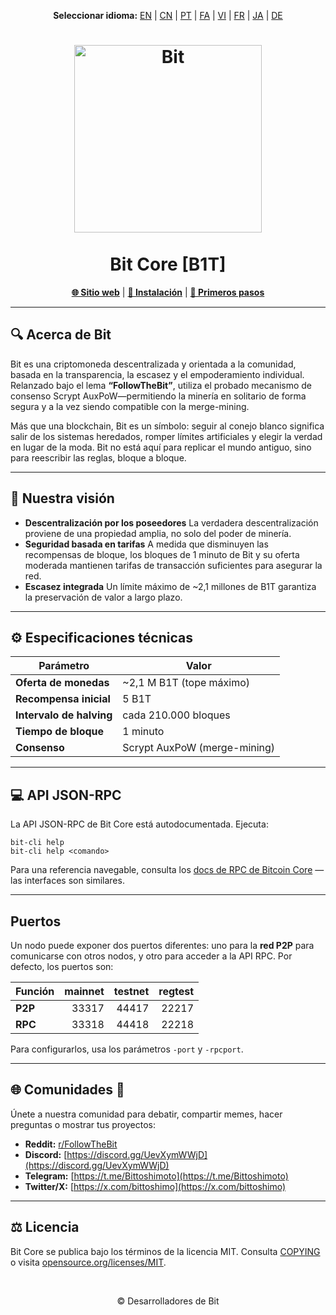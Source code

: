 <p align="center">
  <strong>Seleccionar idioma:</strong>
  <a href="README.md">EN</a> |
  <a href="README_zh-CN.md">CN</a> |
  <a href="README_pt.md">PT</a> |
  <a href="README_fa.md">FA</a> |
  <a href="README_vi.md">VI</a> |
  <a href="README_fr.md">FR</a> |
  <a href="README_ja.md">JA</a> |
  <a href="README_de.md">DE</a>
</p>

<h1 align="center">
  <img src="https://b1tcore.org/bit-logo.png" alt="Bit" width="300" />
  <br /><br />
  Bit Core [B1T]
</h1>

<p align="center">
  <a href="https://b1tcore.org"><strong>🌐 Sitio web</strong></a> |
  <a href="INSTALL.md"><strong>🚀 Instalación</strong></a> |
  <a href="doc/getting-started.md"><strong>📖 Primeros pasos</strong></a>
</p>

---

## 🔍 Acerca de Bit

Bit es una criptomoneda descentralizada y orientada a la comunidad, basada en la transparencia, la escasez y el empoderamiento individual. Relanzado bajo el lema **“FollowTheBit”**, utiliza el probado mecanismo de consenso Scrypt AuxPoW—permitiendo la minería en solitario de forma segura y a la vez siendo compatible con la merge-mining.

Más que una blockchain, Bit es un símbolo: seguir al conejo blanco significa salir de los sistemas heredados, romper límites artificiales y elegir la verdad en lugar de la moda. Bit no está aquí para replicar el mundo antiguo, sino para reescribir las reglas, bloque a bloque.

---

## 🎯 Nuestra visión

* **Descentralización por los poseedores**
  La verdadera descentralización proviene de una propiedad amplia, no solo del poder de minería.
* **Seguridad basada en tarifas**
  A medida que disminuyen las recompensas de bloque, los bloques de 1 minuto de Bit y su oferta moderada mantienen tarifas de transacción suficientes para asegurar la red.
* **Escasez integrada**
  Un límite máximo de \~2,1 millones de B1T garantiza la preservación de valor a largo plazo.

---

## ⚙️ Especificaciones técnicas

| Parámetro                | Valor                        |
| ------------------------ | ---------------------------- |
| **Oferta de monedas**    | \~2,1 M B1T (tope máximo)    |
| **Recompensa inicial**   | 5 B1T                        |
| **Intervalo de halving** | cada 210.000 bloques         |
| **Tiempo de bloque**     | 1 minuto                     |
| **Consenso**             | Scrypt AuxPoW (merge-mining) |

---

## 💻 API JSON-RPC

La API JSON-RPC de Bit Core está autodocumentada. Ejecuta:

```
bit-cli help
bit-cli help <comando>
```

Para una referencia navegable, consulta los [docs de RPC de Bitcoin Core](https://developer.bitcoin.org/reference/rpc/) — las interfaces son similares.

---

## Puertos

Un nodo puede exponer dos puertos diferentes: uno para la **red P2P** para comunicarse con otros nodos, y otro para acceder a la API RPC. Por defecto, los puertos son:

| Función | mainnet | testnet | regtest |
| :------ | ------: | ------: | ------: |
| **P2P** |   33317 |   44417 |   22217 |
| **RPC** |   33318 |   44418 |   22218 |

Para configurarlos, usa los parámetros `-port` y `-rpcport`.

---

## 🌐 Comunidades 🐰

Únete a nuestra comunidad para debatir, compartir memes, hacer preguntas o mostrar tus proyectos:

* **Reddit:** [r/FollowTheBit](https://www.reddit.com/r/FollowTheBit/)
* **Discord:** [https://discord.gg/UevXymWWjD](https://discord.gg/UevXymWWjD)
* **Telegram:** [https://t.me/Bittoshimoto](https://t.me/Bittoshimoto)
* **Twitter/X:** [https://x.com/bittoshimo](https://x.com/bittoshimo)

---

## ⚖️ Licencia

Bit Core se publica bajo los términos de la licencia MIT.
Consulta [COPYING](COPYING) o visita [opensource.org/licenses/MIT](https://opensource.org/licenses/MIT).

<br />
<p align="center">
  &copy; Desarrolladores de Bit
</p>
